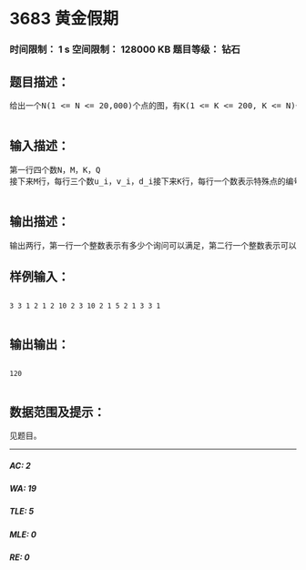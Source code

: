 # 3683 黄金假期   
### 时间限制： 1 s     空间限制： 128000 KB     题目等级： 钻石  
## 题目描述：  

<pre>
给出一个N(1 <= N <= 20,000)个点的图，有K(1 <= K <= 200, K <= N)个特殊点。这个图有M(1 <= M <= 20,000)条有向边，第i条边从u_i指向v_i，花费为d_i(1 <= d_i<= 10,000)。每条边至少有一个点是特殊点，不存在重边和自环。现在有Q(1 <= Q <= 50,000)个询问，每个询问指定两个点a_i和b_i，判断能不能到达以及最小的花费。  

</pre>
  
  
## 输入描述：  

<pre>
第一行四个数N，M，K，Q  
接下来M行，每行三个数u_i，v_i，d_i接下来K行，每行一个数表示特殊点的编号接下来Q行，每行两个数a_i和b_i，表示这个询问从a_i走到b_i  

</pre>
  
  
## 输出描述：  

<pre>
输出两行，第一行一个整数表示有多少个询问可以满足，第二行一个整数表示可以满足的那些询问的最小花费的和是多少。注意：不保证答案在32位整数范围内。
</pre>
  
  
## 样例输入：  

<pre><code>
3 3 1 2 1 2 10 2 3 10 2 1 5 2 1 3 3 1  

</code></pre>
  
  
## 输出输出：  

<pre><code>
120  

</code></pre>
  
  
## 数据范围及提示：  

<pre>
见题目。
</pre>
  
  
***  

##### AC: 2  
##### WA: 19  
##### TLE: 5  
##### MLE: 0  
##### RE: 0  
